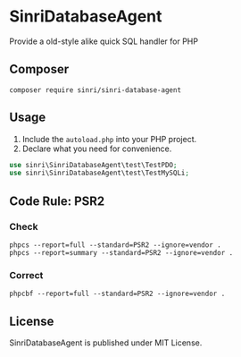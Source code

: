 # SinriDatabaseAgent
Provide a old-style alike quick SQL handler for PHP

## Composer

    composer require sinri/sinri-database-agent

## Usage

1. Include the `autoload.php` into your PHP project.
2. Declare what you need for convenience.

```PHP
use sinri\SinriDatabaseAgent\test\TestPDO;
use sinri\SinriDatabaseAgent\test\TestMySQLi;
```

## Code Rule: PSR2 

### Check

	phpcs --report=full --standard=PSR2 --ignore=vendor . 
	phpcs --report=summary --standard=PSR2 --ignore=vendor . 

### Correct

	phpcbf --report=full --standard=PSR2 --ignore=vendor .

## License

SinriDatabaseAgent is published under MIT License.